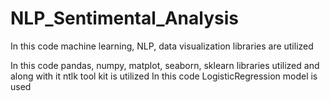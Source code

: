 # NLP_Sentimental_Analysis

In this code machine learning, NLP, data visualization libraries are utilized

In this code pandas, numpy, matplot, seaborn, sklearn libraries utilized and along with it ntlk tool kit is utilized
In this code LogisticRegression model is used
